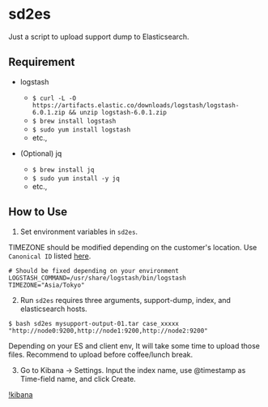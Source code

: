 # sd2es

Just a script to upload support dump to Elasticsearch.

## Requirement

* logstash
    * `$ curl -L -O https://artifacts.elastic.co/downloads/logstash/logstash-6.0.1.zip && unzip logstash-6.0.1.zip`
    * `$ brew install logstash` 
    * `$ sudo yum install logstash` 
    * etc.,

* (Optional) jq
    * `$ brew install jq`
    * `$ sudo yum install -y jq`
    * etc.,

## How to Use

1. Set environment variables in `sd2es`.

TIMEZONE should be modified depending on the customer's location.
Use `Canonical ID` listed [here](http://joda-time.sourceforge.net/timezones.html).
```
# Should be fixed depending on your environment
LOGSTASH_COMMAND=/usr/share/logstash/bin/logstash
TIMEZONE="Asia/Tokyo"
```
2. Run `sd2es` requires three arguments, support-dump, index, and elasticsearch hosts.
```
$ bash sd2es mysupport-output-01.tar case_xxxxx "http://node0:9200,http://node1:9200,http://node2:9200"
```

Depending on your ES and client env, It will take some time to upload those files.
Recommend to upload before coffee/lunch break.

3. Go to Kibana -> Settings. Input the index name, use @timestamp as Time-field name, and click Create.

[!kibana](https://raw.githubusercontent.com/tgib23/sd2es/master/kibana.png)

